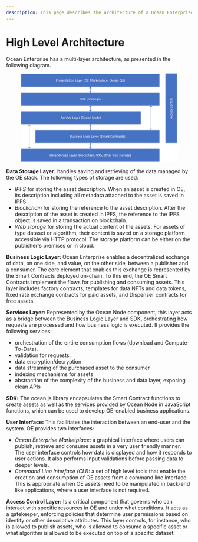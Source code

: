 ```yaml
---
description: This page describes the architecture of a Ocean Enterprise system
---
```


# High Level Architecture

Ocean Enterprise has a multi-layer architecture, as presented in the following diagram.&#x20;

<figure><img src="../.gitbook/assets/image (15).png" alt=""><figcaption></figcaption></figure>



**Data Storage Layer:**  handles saving and retrieving of the data managed by the OE stack. The following types of storage are used:

* _IPFS_ for storing the asset description. When an asset is created in OE, its description including all metadata attached to the asset is saved in IPFS.
* _Blockchain_ for storing the reference to the asset description. After the description of the asset is created in IPFS, the reference to the IPFS object is saved in a transaction on blockchain.
* _Web storage_ for storing the actual content of the assets. For assets of type dataset or algorithm, their content is saved on a storage platform accessible via HTTP protocol. The storage platform can be either on the publisher's premises or in cloud.&#x20;



**Business Logic Layer:** Ocean Enterprise enables a decentralized exchange of data, on one side, and value, on the other side, between a publisher and a consumer. The core element that enables this exchange is represented by the Smart Contracts deployed on-chain.  To this end, the OE Smart Contracts implement the flows for publishing and consuming assets. This layer includes factory contracts, templates for data NFTs and data tokens, fixed rate exchange contracts for paid assets, and Dispenser contracts for free assets.&#x20;



**Services Layer:** Represented by the Ocean Node component, this layer acts as a bridge between the Business Logic Layer and SDK, orchestrating how requests are processed and how business logic is executed. It provides the following services:

* orchestration of the entire consumption flows (download and Compute-To-Data).
* validation for requests.
* data encryption/decryption
* data streaming of the purchased asset to the consumer
* indexing mechanisms for assets
* abstraction of the complexity of the business and data layer, exposing clean APIs&#x20;



**SDK:** The ocean.js library encapsulates the Smart Contract functions to create assets as well as the services provided by Ocean Node in JavaScript functions, which can be used to develop OE-enabled business applications.&#x20;



**User Interface:** This facilitates the interaction between an end-user and the system. OE provides two interfaces:

* _Ocean Enterprise Marketplace_: a graphical interface where users can publish, retrieve and consume assets in a very user friendly manner. The user interface controls how data is displayed and how it responds to user actions. It also performs input validations before passing data to deeper levels.
* _Command Line Interface (CLI)_: a set of high level tools that enable the creation and consumption of OE assets from a command line interface. This is appropriate when OE assets need to be manipulated in back-end like applications, where a user interface is not required. &#x20;



**Access Control Layer:** Is a critical component that governs who can interact with specific resources in OE and under what conditions.  It acts as a gatekeeper, enforcing policies that determine user permissions based on identity or other descriptive attributes. This layer controls, for instance, who is allowed to publish assets, who is allowed to consume a specific asset or what algorithm is allowed to be executed on top of a specific dataset.

